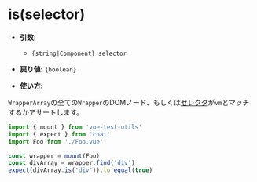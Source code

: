 # is(selector)

- **引数:**
  - `{string|Component} selector`

- **戻り値:** `{boolean}`

- **使い方:**

`WrapperArray`の全ての`Wrapper`のDOMノード、もしくは[セレクタ](/docs/ja/api/selectors.md)が`vm`とマッチするかアサートします。

```js
import { mount } from 'vue-test-utils'
import { expect } from 'chai'
import Foo from './Foo.vue'

const wrapper = mount(Foo)
const divArray = wrapper.find('div')
expect(divArray.is('div')).to.equal(true)
```